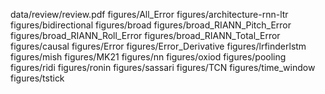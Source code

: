 data/review/review.pdf
figures/All_Error
figures/architecture-rnn-ltr
figures/bidirectional
figures/broad
figures/broad_RIANN_Pitch_Error
figures/broad_RIANN_Roll_Error
figures/broad_RIANN_Total_Error
figures/causal
figures/Error
figures/Error_Derivative
figures/lrfinderlstm
figures/mish
figures/MK21
figures/nn
figures/oxiod
figures/pooling
figures/ridi
figures/ronin
figures/sassari
figures/TCN
figures/time_window
figures/tstick
